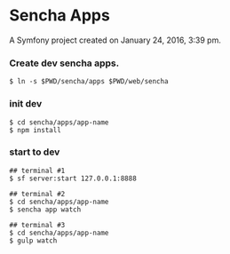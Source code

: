 Sencha Apps
===========

A Symfony project created on January 24, 2016, 3:39 pm.

### Create dev sencha apps.

```shell
$ ln -s $PWD/sencha/apps $PWD/web/sencha
```

### init dev

```shell
$ cd sencha/apps/app-name
$ npm install
```

### start to dev

```shell
## terminal #1
$ sf server:start 127.0.0.1:8888

## terminal #2
$ cd sencha/apps/app-name
$ sencha app watch

## terminal #3
$ cd sencha/apps/app-name
$ gulp watch
```

